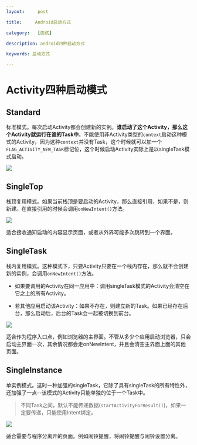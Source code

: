 ```yaml
---
layout:     post

title:     Android启动方式

category:   [面试]

description: android四种启动方式

keywords: 启动方式

---
```


# Activity四种启动模式

## Standard

标准模式。每次启动Activity都会创建新的实例。**谁启动了这个Activity，那么这个Activity就运行在谁的Task中**。不能使用非Activity类型的`context`启动这种模式的Activity，因为这种`context`并没有Task，这个时候就可以加一个`FLAG_ACTIVITY_NEW_TASK`标记位，这个时候启动Activity实际上是以singleTask模式启动。

![](http://pey51suf1.bkt.clouddn.com/android-lanchmode-standard.gif)

## SingleTop

栈顶复用模式。如果当前栈顶是要启动的Activity，那么直接引用，如果不是，则新建。在直接引用的时候会调用`onNewIntent()`方法。

![](http://pey51suf1.bkt.clouddn.com/android-lanchmode-singletop.gif)

适合接收通知启动的内容显示页面，或者从外界可能多次跳转到一个界面。

## SingleTask

栈内复用模式。这种模式下，只要Activity只要在一个栈内存在，那么就不会创建新的实例，会调用`onNewIntent()`方法。

  - 如果要调用的Activity在同一应用中：调用singleTask模式的Activity会清空在它之上的所有Activity。

  - 若其他应用启动该Activity：如果不存在，则建立新的Task。如果已经存在后台，那么启动后，后台的Task会一起被切换到前台。

![](http://pey51suf1.bkt.clouddn.com/android-lanchmode-singletask.gif)

适合作为程序入口点，例如浏览器的主界面。不管从多少个应用启动浏览器，只会启动主界面一次，其余情况都会走onNewIntent，并且会清空主界面上面的其他页面。

## SingleInstance

单实例模式。这时一种加强的singleTask，它除了具有singleTask的所有特性外，还加强了一点--该模式的Activity只能单独的位于一个Task中。

>不同Task之间，默认不能传递数据(`startActivityForResult()`)，如果一定要传递，只能使用Intent绑定。

![](http://pey51suf1.bkt.clouddn.com/android-lanchmode-singleinstance.gif)

适合需要与程序分离开的页面。例如闹铃提醒，将闹铃提醒与闹铃设置分离。

